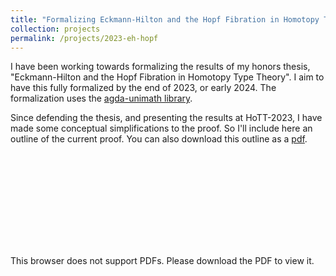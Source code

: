 ```yaml
---
title: "Formalizing Eckmann-Hilton and the Hopf Fibration in Homotopy Type Theory"
collection: projects
permalink: /projects/2023-eh-hopf
---
```


I have been working towards formalizing the results of my honors thesis, "Eckmann-Hilton and the Hopf Fibration in Homotopy Type Theory". I aim to have this fully formalized by the end of 2023, or early 2024. The formalization uses the [agda-unimath library](https://unimath.github.io/agda-unimath/).

Since defending the thesis, and presenting the results at HoTT-2023, I have made some conceptual simplifications to the proof. So I'll include here an outline of the current proof. You can also download this outline as a [pdf](https://morphismz.github.io/files/2023-eh-hopf.pdf).

<object data="https://morphismz.github.io/files/2023-eh-hopf.pdf" type="application/pdf" width="700px" height="700px">
    <embed src="https://morphismz.github.io/files/2023-eh-hopf.pdf">
        <p>This browser does not support PDFs. Please download the PDF to view it. </p>
    </embed>
</object>
